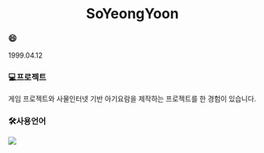 <h1 align="center"> SoYeongYoon</h1>

<h3>😄</h3>
1999.04.12

<h3>💻프로젝트</h3>
게임 프로젝트와 사물인터넷 기반 아기요람을 제작하는 프로젝트를 한 경험이 있습니다.

<h3>🛠사용언어</h3>
<div>
  <img src="https://img.shields.io/badge/Java-007396.svg?style=flat-square&logo=Java&logoColor=white"/>
  <img src="https://img.shields.io/badge/C++-00599C.svg?style=flat-squaret&logo=cplusplus&logoColor=white"/>
  <img src="https://img.shields.io/badge/C#-512BD4.svg?style=flat-square&logo=csharp&logoColor=white"/>
  <img alt="C#"src="https://img.shields.io/badge/C#-512BD4.svg?style=flat-square&logo=C#&logoColor=white"/>
  <img alt="C#"src="https://img.shields.io/badge/C#-512BD4.svg?style=flat-square&logo=csharp&logoColor=white"/>
</div>
